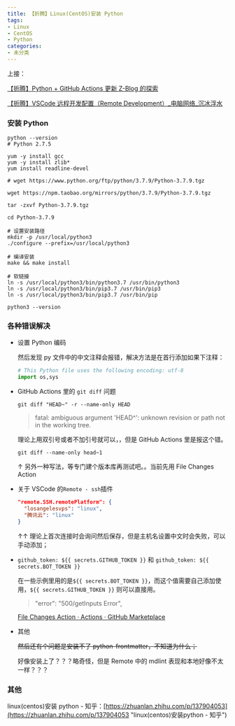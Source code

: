 ```yaml
---
title: 【折腾】Linux(CentOS)安装 Python
tags:
- Linux
- CentOS
- Python
categories:
- 未分类
---
```


上接：

[【折腾】Python + GitHub Actions 更新 Z-Blog 的探索](https://zbp17.wdssmq.com/post/3.html "【折腾】Python + GitHub Actions 更新 Z-Blog 的探索")

[【折腾】VSCode 远程开发配置（Remote Development）_电脑网络_沉冰浮水](https://www.wdssmq.com/post/20201120519.html "【折腾】VSCode远程开发配置（Remote Development）_电脑网络_沉冰浮水")

<!--more-->

### 安装 Python

```shell
python --version
# Python 2.7.5

yum -y install gcc
yum -y install zlib*
yum install readline-devel

# wget https://www.python.org/ftp/python/3.7.9/Python-3.7.9.tgz

wget https://npm.taobao.org/mirrors/python/3.7.9/Python-3.7.9.tgz

tar -zxvf Python-3.7.9.tgz

cd Python-3.7.9

# 设置安装路径
mkdir -p /usr/local/python3
./configure --prefix=/usr/local/python3

# 编译安装
make && make install

# 软链接
ln -s /usr/local/python3/bin/python3.7 /usr/bin/python3
ln -s /usr/local/python3/bin/pip3.7 /usr/bin/pip3
ln -s /usr/local/python3/bin/pip3.7 /usr/bin/pip

python3 --version

```

### 各种错误解决

- 设置 Python 编码

  然后发现 py 文件中的中文注释会报错，解决方法是在首行添加如果下注释：

  ```py
  # This Python file uses the following encoding: utf-8
  import os,sys
  ```

- GitHub Actions 里的 `git diff` 问题

  `git diff "HEAD~" -r --name-only HEAD`

  > fatal: ambiguous argument 'HEAD^': unknown revision or path not in the working tree.

  理论上用双引号或者不加引号就可以，，但是 GitHub Actions 里是报这个错。

  `git diff --name-only head~1`

  ↑ 另外一种写法，等专门建个版本库再测试吧。。当前先用 File Changes Action

- 关于 VSCode 的`Remote - ssh`插件

  ```json
  "remote.SSH.remotePlatform": {
    "losangelesvps": "linux",
    "腾讯云": "linux"
  }
  ```

  ↑↑ 理论上首次连接时会询问然后保存，但是主机名设置中文时会失败，可以手动添加；

- `github_token: ${{ secrets.GITHUB_TOKEN }}` 和 `github_token: ${{ secrets.BOT_TOKEN }}`

  在一些示例里用的是`${{ secrets.BOT_TOKEN }}`，而这个值需要自己添加使用，`${{ secrets.GITHUB_TOKEN }}` 则可以直接用。

  > "error": "500/getInputs Error",

  [File Changes Action · Actions · GitHub Marketplace](https://github.com/marketplace/actions/file-changes-action "File Changes Action · Actions · GitHub Marketplace")

- 其他

  ~~然后还有个问题是安装不了 python-frontmatter，不知道为什么；~~

  好像安装上了？？？略奇怪，但是 Remote 中的 mdlint 表现和本地好像不太一样？？？

### 其他

linux(centos)安装 python - 知乎：[https://zhuanlan.zhihu.com/p/137904053](https://zhuanlan.zhihu.com/p/137904053 "linux(centos)安装python - 知乎")

<!--
git config --local user.email "wdssmq@qq.com"
git config --local user.name "wdssmq"
-->
